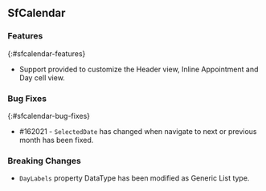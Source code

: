 ## SfCalendar

### Features
{:#sfcalendar-features} 

* Support provided to customize the Header view, Inline Appointment and Day cell view.


### Bug Fixes
{:#sfcalendar-bug-fixes}

* \#162021 - `SelectedDate` has changed when navigate to next or previous month has been fixed. 

### Breaking Changes

* `DayLabels` property DataType has been modified as Generic List type.